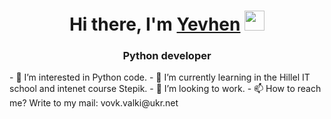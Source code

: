 <h1 align="center">Hi there, I'm <a href="https://linkedin.com/in/vovk92yenhen92/" target="_blank">Yevhen</a> 
<img src="https://github.com/blackcater/blackcater/raw/main/images/Hi.gif" height="32"/></h1>
<h3 align="center">Python developer</h3>
- 👀 I’m interested in Python code.
- 🌱 I’m currently learning in the Hillel IT school and intenet course Stepik.
- 💞️ I’m looking to work.
- 📫 How to reach me? Write to my mail: vovk.valki@ukr.net

<!---
YevhenVovk1992/YevhenVovk1992 is a ✨ special ✨ repository because its `README.md` (this file) appears on your GitHub profile.
You can click the Preview link to take a look at your changes.
--->
